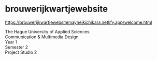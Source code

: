 # brouwerijkwartjewebsite
https://brouwerijkwartjewebsitemayheikichikara.netlify.app/welcome.html

The Hague University of Applied Sciences<br>
Communication & Multimedia Design<br>
Year 1<br>
Semester 2<br>
Project Studio 2<br>
